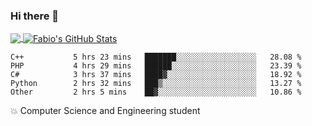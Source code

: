 ### Hi there 👋
<a href="https://github.com/fabiovincenzi/fabiovincenzi">
  <img align="center" src="https://github-readme-stats.vercel.app/api/top-langs/?username=fabiovincenzi&title_color=ffffff&text_color=c9cacc&icon_color=2bbc8a&bg_color=1d1f21&langs_count=3" />
</a>
<a href="https://github.com/fabiovincenzi/fabiovincenzi">
  <img align="center" src="https://github-readme-stats.vercel.app/api?username=fabiovincenzi&show_icons=true&line_height=27&count_private=true&title_color=ffffff&text_color=c9cacc&icon_color=2bbc8a&bg_color=1d1f21" alt="Fabio's GitHub Stats" />
</a>
<!--START_SECTION:waka-->

```text
C++           5 hrs 23 mins   ███████░░░░░░░░░░░░░░░░░░   28.08 %
PHP           4 hrs 29 mins   ██████░░░░░░░░░░░░░░░░░░░   23.39 %
C#            3 hrs 37 mins   ████▓░░░░░░░░░░░░░░░░░░░░   18.92 %
Python        2 hrs 32 mins   ███▒░░░░░░░░░░░░░░░░░░░░░   13.27 %
Other         2 hrs 5 mins    ██▓░░░░░░░░░░░░░░░░░░░░░░   10.86 %
```

<!--END_SECTION:waka-->

:boom: Computer Science and Engineering student
